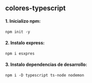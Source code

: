 ## colores-typescript

#### 1. Inicializo npm:

`npm init -y`

#### 2. Instalo express:

`npm i esxpres`

#### 3. Instalo dependencias de desarrollo:

`npm i -D typescript ts-node nodemon`